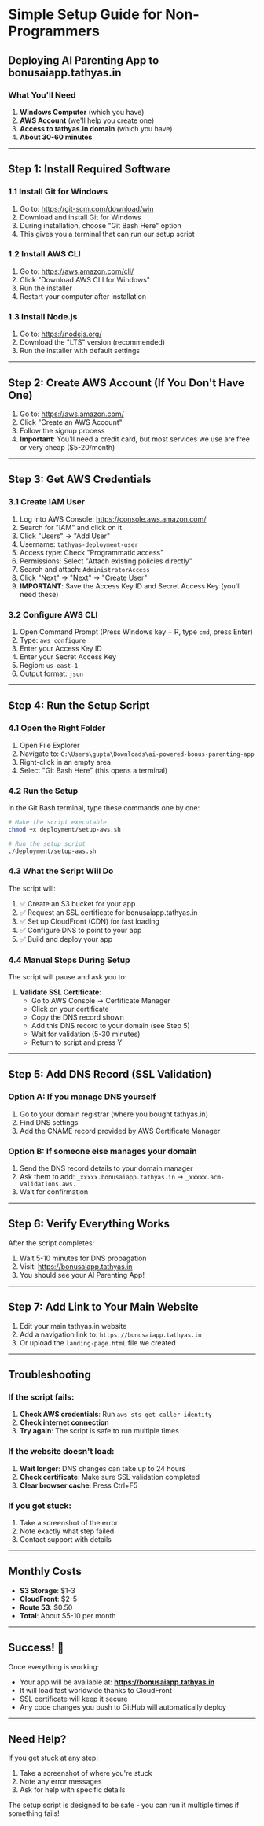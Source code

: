 # Simple Setup Guide for Non-Programmers
## Deploying AI Parenting App to bonusaiapp.tathyas.in

### What You'll Need
1. **Windows Computer** (which you have)
2. **AWS Account** (we'll help you create one)
3. **Access to tathyas.in domain** (which you have)
4. **About 30-60 minutes**

---

## Step 1: Install Required Software

### 1.1 Install Git for Windows
1. Go to: https://git-scm.com/download/win
2. Download and install Git for Windows
3. During installation, choose "Git Bash Here" option
4. This gives you a terminal that can run our setup script

### 1.2 Install AWS CLI
1. Go to: https://aws.amazon.com/cli/
2. Click "Download AWS CLI for Windows"
3. Run the installer
4. Restart your computer after installation

### 1.3 Install Node.js
1. Go to: https://nodejs.org/
2. Download the "LTS" version (recommended)
3. Run the installer with default settings

---

## Step 2: Create AWS Account (If You Don't Have One)

1. Go to: https://aws.amazon.com/
2. Click "Create an AWS Account"
3. Follow the signup process
4. **Important**: You'll need a credit card, but most services we use are free or very cheap ($5-20/month)

---

## Step 3: Get AWS Credentials

### 3.1 Create IAM User
1. Log into AWS Console: https://console.aws.amazon.com/
2. Search for "IAM" and click on it
3. Click "Users" → "Add User"
4. Username: `tathyas-deployment-user`
5. Access type: Check "Programmatic access"
6. Permissions: Select "Attach existing policies directly"
7. Search and attach: `AdministratorAccess`
8. Click "Next" → "Next" → "Create User"
9. **IMPORTANT**: Save the Access Key ID and Secret Access Key (you'll need these)

### 3.2 Configure AWS CLI
1. Open Command Prompt (Press Windows key + R, type `cmd`, press Enter)
2. Type: `aws configure`
3. Enter your Access Key ID
4. Enter your Secret Access Key
5. Region: `us-east-1`
6. Output format: `json`

---

## Step 4: Run the Setup Script

### 4.1 Open the Right Folder
1. Open File Explorer
2. Navigate to: `C:\Users\gupta\Downloads\ai-powered-bonus-parenting-app`
3. Right-click in an empty area
4. Select "Git Bash Here" (this opens a terminal)

### 4.2 Run the Setup
In the Git Bash terminal, type these commands one by one:

```bash
# Make the script executable
chmod +x deployment/setup-aws.sh

# Run the setup script
./deployment/setup-aws.sh
```

### 4.3 What the Script Will Do
The script will:
1. ✅ Create an S3 bucket for your app
2. ✅ Request an SSL certificate for bonusaiapp.tathyas.in
3. ✅ Set up CloudFront (CDN) for fast loading
4. ✅ Configure DNS to point to your app
5. ✅ Build and deploy your app

### 4.4 Manual Steps During Setup
The script will pause and ask you to:
1. **Validate SSL Certificate**: 
   - Go to AWS Console → Certificate Manager
   - Click on your certificate
   - Copy the DNS record shown
   - Add this DNS record to your domain (see Step 5)
   - Wait for validation (5-30 minutes)
   - Return to script and press Y

---

## Step 5: Add DNS Record (SSL Validation)

### Option A: If you manage DNS yourself
1. Go to your domain registrar (where you bought tathyas.in)
2. Find DNS settings
3. Add the CNAME record provided by AWS Certificate Manager

### Option B: If someone else manages your domain
1. Send the DNS record details to your domain manager
2. Ask them to add: `_xxxxx.bonusaiapp.tathyas.in` → `_xxxxx.acm-validations.aws.`
3. Wait for confirmation

---

## Step 6: Verify Everything Works

After the script completes:
1. Wait 5-10 minutes for DNS propagation
2. Visit: https://bonusaiapp.tathyas.in
3. You should see your AI Parenting App!

---

## Step 7: Add Link to Your Main Website

1. Edit your main tathyas.in website
2. Add a navigation link to: `https://bonusaiapp.tathyas.in`
3. Or upload the `landing-page.html` file we created

---

## Troubleshooting

### If the script fails:
1. **Check AWS credentials**: Run `aws sts get-caller-identity`
2. **Check internet connection**
3. **Try again**: The script is safe to run multiple times

### If the website doesn't load:
1. **Wait longer**: DNS changes can take up to 24 hours
2. **Check certificate**: Make sure SSL validation completed
3. **Clear browser cache**: Press Ctrl+F5

### If you get stuck:
1. Take a screenshot of the error
2. Note exactly what step failed
3. Contact support with details

---

## Monthly Costs
- **S3 Storage**: $1-3
- **CloudFront**: $2-5  
- **Route 53**: $0.50
- **Total**: About $5-10 per month

---

## Success! 🎉

Once everything is working:
- Your app will be available at: **https://bonusaiapp.tathyas.in**
- It will load fast worldwide thanks to CloudFront
- SSL certificate will keep it secure
- Any code changes you push to GitHub will automatically deploy

---

## Need Help?

If you get stuck at any step:
1. Take a screenshot of where you're stuck
2. Note any error messages
3. Ask for help with specific details

The setup script is designed to be safe - you can run it multiple times if something fails!